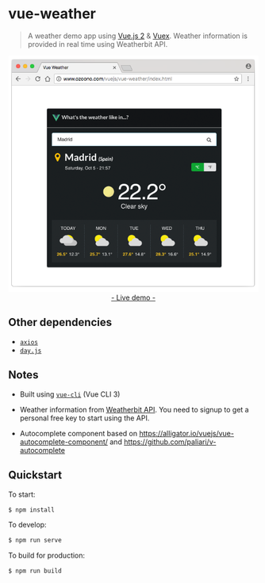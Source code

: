 # vue-weather

> A weather demo app using [Vue.js 2](http://vuejs.org/guide/) & [Vuex](https://github.com/vuejs/vuex). Weather information is provided in real time using Weatherbit API.

<p align="center">
	<a href="http://ozoono.github.io/vue-weather" target="_blank">
 		<img src="https://raw.githubusercontent.com/ozoono/vue-weather/master/docs/screenshot.png" alt="vue-weather demo" />
 		<br/>
 		- Live demo -
 	</a>
</p>

## Other dependencies

- [`axios`](https://github.com/axios/axios)
- [`day.js`](https://github.com/iamkun/dayjs)

## Notes

- Built using [`vue-cli`](https://github.com/vuejs/vue-cli) (Vue CLI 3)

- Weather information from [Weatherbit API](https://www.weatherbit.io). You need to signup to get a personal free key to start using the API.

- Autocomplete component based on https://alligator.io/vuejs/vue-autocomplete-component/ and https://github.com/paliari/v-autocomplete

## Quickstart

To start:

```bash
$ npm install
```

To develop:

```bash
$ npm run serve
```

To build for production:

```bash
$ npm run build
```
